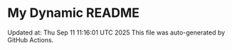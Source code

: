 # My Dynamic README
Updated at: Thu Sep 11 11:16:01 UTC 2025
This file was auto-generated by GitHub Actions.
